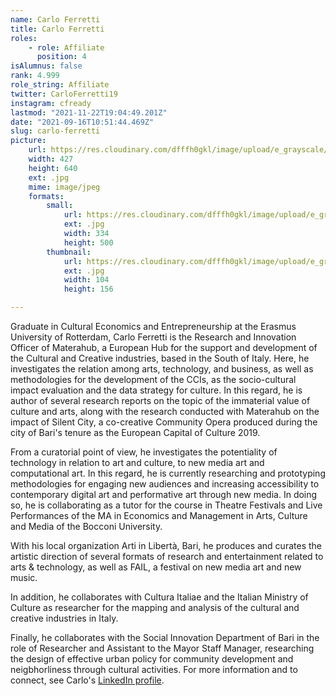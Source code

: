 ```yaml
---
name: Carlo Ferretti
title: Carlo Ferretti
roles:
    - role: Affiliate
      position: 4
isAlumnus: false
rank: 4.999
role_string: Affiliate
twitter: CarloFerretti19
instagram: cfready
lastmod: "2021-11-22T19:04:49.201Z"
date: "2021-09-16T10:51:44.469Z"
slug: carlo-ferretti
picture:
    url: https://res.cloudinary.com/dfffh0gkl/image/upload/e_grayscale/v1636564416/carlo_5d44a9ad0e.jpg
    width: 427
    height: 640
    ext: .jpg
    mime: image/jpeg
    formats:
        small:
            url: https://res.cloudinary.com/dfffh0gkl/image/upload/e_grayscale/v1636564417/small_carlo_5d44a9ad0e.jpg
            ext: .jpg
            width: 334
            height: 500
        thumbnail:
            url: https://res.cloudinary.com/dfffh0gkl/image/upload/e_grayscale/v1636564417/thumbnail_carlo_5d44a9ad0e.jpg
            ext: .jpg
            width: 104
            height: 156

---
```

Graduate in Cultural Economics and Entrepreneurship at the Erasmus University of Rotterdam, Carlo Ferretti is the Research and Innovation Officer of Materahub, a European Hub for the support and development of the Cultural and Creative industries, based in the South of Italy. Here, he investigates the relation among arts, technology, and business, as well as methodologies for the development of the CCIs, as the socio-cultural impact evaluation and the data strategy for culture. In this regard, he is author of several research reports on the topic of the immaterial value of culture and arts, along with the research conducted with Materahub on the impact of Silent City, a co-creative Community Opera produced during the city of Bari's tenure as the European Capital of Culture 2019. 

From a curatorial point of view, he investigates the potentiality of technology in relation to art and culture, to new media art and computational art. In this regard, he is currently researching and prototyping methodologies for engaging new audiences and increasing accessibility to contemporary digital art and performative art through new media. In doing so, he is collaborating as a tutor for the course in Theatre Festivals and Live Performances of the MA in Economics and Management in Arts, Culture and Media of the Bocconi University. 

With his local organization Arti in Libertà, Bari, he produces and curates the artistic direction of several formats of research and entertainment related to arts & technology, as well as FAIL, a festival on new media art and new music.

In addition, he collaborates with Cultura Italiae and the Italian Ministry of Culture as researcher for the mapping and analysis of the cultural and creative industries in Italy. 

Finally, he collaborates with the Social Innovation Department of Bari in the role of Researcher and Assistant to the Mayor Staff Manager, researching the design of effective urban policy for community development and neigbhorliness through cultural activities. For more information and to connect, see Carlo's [LinkedIn profile](https://www.linkedin.com/in/carloferretti19/).